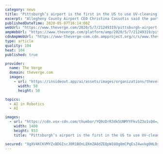 ```yaml
---
category: news
title: "Pittsburgh’s airport is the first in the US to use UV-cleaning robots"
excerpt: "Allegheny County Airport CEO Christina Cassotis said the partnership with Pittsburgh-based Carnegie Robotics highlights how the burgeoning robotics sector in Pittsburgh works alongside the community to solve big-picture problems."
publishedDateTime: 2020-05-07T16:14:00Z
webUrl: "https://www.theverge.com/2020/5/7/21249319/pittsburgh-airport-uv-robots-coronavirus-cleaning-disinfecting"
ampWebUrl: "https://www.theverge.com/platform/amp/2020/5/7/21249319/pittsburgh-airport-uv-robots-coronavirus-cleaning-disinfecting"
cdnAmpWebUrl: "https://www-theverge-com.cdn.ampproject.org/c/s/www.theverge.com/platform/amp/2020/5/7/21249319/pittsburgh-airport-uv-robots-coronavirus-cleaning-disinfecting"
type: article
quality: 104
heat: 104
published: true

provider:
  name: The Verge
  domain: theverge.com
  images:
    - url: "https://insideout.app/ai/assets/images/organizations/theverge.com-50x50.jpg"
      width: 50
      height: 50

topics:
  - AI in Robotics
  - AI

images:
  - url: "https://cdn.vox-cdn.com/thumbor/YQ9zDrR3dk5UNMYYFkv5Z3o1sQ4=/0x0:1800x1266/1400x933/filters:focal(756x489:1044x777):no_upscale()/cdn.vox-cdn.com/uploads/chorus_image/image/66764586/Carnegie_Robotics_UV_scrubber_at_PIT.0.jpg"
    width: 1400
    height: 933
    title: "Pittsburgh’s airport is the first in the US to use UV-cleaning robots"

secured: "XgXV4KCKVMYZxBDGIscJ0R1BOnLEKmZA8dZEQpW1U8g8mCPqEsZ4wvkg0HLOsh39wfLFt0nfJZv2agMDr3Zu/W+f4qx7COG6IuQfLZy+NT7cc8HASYObkkzxj+r/hYEnoR/VVECwzsu+St9NaajNbjsXzEL69JpPasc4/OHDmVVF12VBdRlZ2KY2SbriUlMzXRmV/lW2S+EMbmbYDOf+50NcaJXLNn+5YV/wjlwy0dNR8XhUtojB6PnnK4mNe6MZ1Vi5S8ADpOr9Qw+/aP0UQyzallLa+QHKU+gcK5T45pkifzWkjdPMWeaYBwhsRzvmCnuD878DBinCeIAX1s0sYc0VezCEUzAzWx17XBw2/KCxLQHgPyNa4v6x6S10QX2XDRXbFv1zZpaJb18MzE7H/8d0kcVPtNngVtIPrPYpbzO4r0HzYxPxHOf47q1+dmZ8FZ/nq0ZAh70ta7nrhbvBd28HntG0j8q9pKsNNT51qP8=;8prK17YhP4HPoCN91qNWVQ=="
---
```


